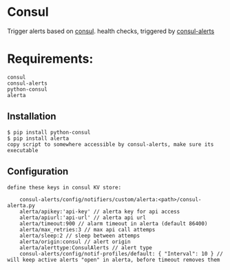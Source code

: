 Consul
==========

Trigger alerts based on [consul][1]. health checks, triggered by [consul-alerts][2]

Requirements:
==========

    consul
    consul-alerts
    python-consul
    alerta


Installation
------------
    $ pip install python-consul
    $ pip install alerta
    copy script to somewhere accessible by consul-alerts, make sure its executable

Configuration
-------------

    define these keys in consul KV store:

        consul-alerts/config/notifiers/custom/alerta:<path>/consul-alerta.py
        alerta/apikey:'api-key' // alerta key for api access
        alerta/apiurl:'api-url' // alerta api url
        alerta/timeout:900 // alarm timeout in alerta (default 86400)
        alerta/max_retries:3 // max api call attemps
        alerta/sleep:2 // sleep between attemps
        alerta/origin:consul // alert origin
        alerta/alerttype:ConsulAlerts // alert type
        consul-alerts/config/notif-profiles/default: { "Interval": 10 } // will keep active alerts "open" in alerta, before timeout removes them


[1]: <https://github.com/hashicorp/consul> "Consul"
[2]: <https://github.com/AcalephStorage/consul-alerts> "Consul-Alerts"
